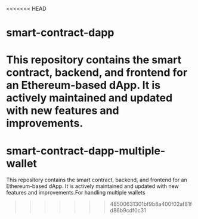 <<<<<<< HEAD
# smart-contract-dapp
This repository contains the smart contract, backend, and frontend for an Ethereum-based dApp. It is actively maintained and updated with new features and improvements.
=======
# smart-contract-dapp-multiple-wallet
This repository contains the smart contract, backend, and frontend for an Ethereum-based dApp. It is actively maintained and updated with new features and improvements.For handling multiple wallets 
>>>>>>> 48500631301bf9b8a400f02af81fd86b9cdf0c31
